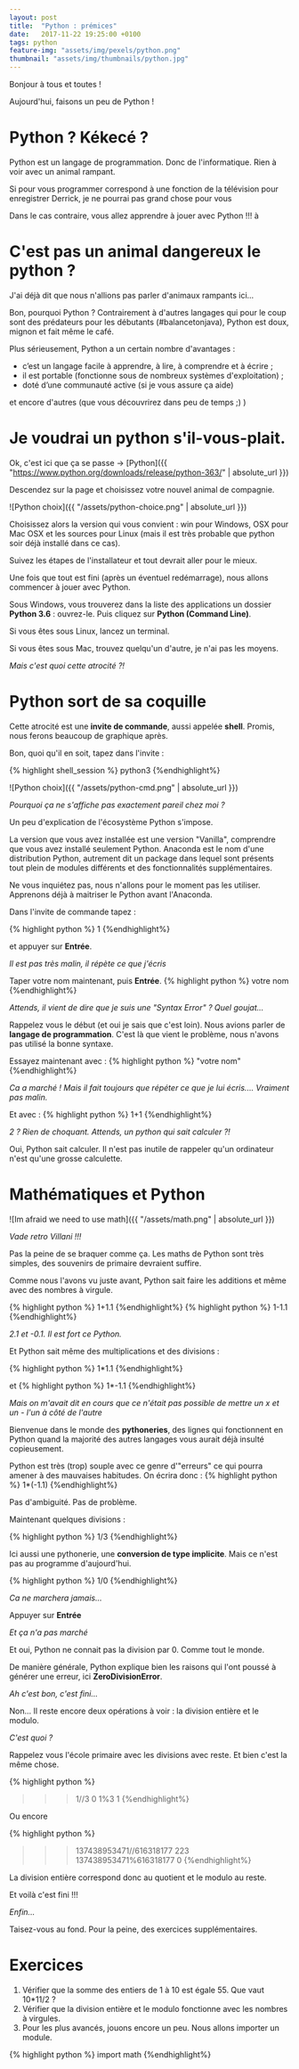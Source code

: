 ```yaml
---
layout: post
title:  "Python : prémices"
date:   2017-11-22 19:25:00 +0100
tags: python
feature-img: "assets/img/pexels/python.png"
thumbnail: "assets/img/thumbnails/python.jpg"
---
```


Bonjour à tous et toutes !

Aujourd'hui, faisons un peu de Python !


# Python ? Kékecé ?

Python est un langage de programmation. Donc de l'informatique. Rien à voir avec un animal rampant.

Si pour vous programmer correspond à une fonction de la télévision pour enregistrer Derrick, je ne pourrai pas grand chose pour vous

Dans le cas contraire, vous allez apprendre à jouer avec Python !!!
à
# C'est pas un animal dangereux le python ?

J'ai déjà dit que nous n'allions pas parler d'animaux rampants ici...

Bon, pourquoi Python ? Contrairement à d'autres langages qui pour le coup sont des prédateurs pour les débutants (#balancetonjava), Python est doux, mignon et fait même le café.

Plus sérieusement, Python a un certain nombre d'avantages :

* c’est un langage facile à apprendre, à lire, à comprendre et à écrire ;
* il est portable (fonctionne sous de nombreux systèmes d'exploitation) ;
* doté d’une communauté active (si je vous assure ça aide)

et encore d'autres (que vous découvrirez dans peu de temps ;) )

# Je voudrai un python s'il-vous-plait.

Ok, c'est ici que ça se passe -> [Python]({{ "https://www.python.org/downloads/release/python-363/" | absolute_url }})

Descendez sur la page et choisissez votre nouvel animal de compagnie.

![Python choix]({{ "/assets/python-choice.png" | absolute_url }})

Choisissez alors la version qui vous convient : win pour Windows, OSX pour Mac OSX et les sources pour Linux (mais il est très probable que python soir déjà installé dans ce cas).

Suivez les étapes de l'installateur et tout devrait aller pour le mieux.

Une fois que tout est fini (après un éventuel redémarrage), nous allons commencer à jouer avec Python.

Sous Windows, vous trouverez dans la liste des applications un dossier **Python 3.6** : ouvrez-le.
Puis cliquez sur **Python (Command Line)**.

Si vous êtes sous Linux, lancez un terminal.

Si vous êtes sous Mac, trouvez quelqu'un d'autre, je n'ai pas les moyens.

*Mais c'est quoi cette atrocité ?!*

# Python sort de sa coquille

Cette atrocité est une **invite de commande**, aussi appelée **shell**. Promis, nous ferons beaucoup de graphique après.

Bon, quoi qu'il en soit, tapez dans l'invite :

{% highlight shell_session %}
python3
{%endhighlight%}

 ![Python choix]({{ "/assets/python-cmd.png" | absolute_url }})

*Pourquoi ça ne s'affiche pas exactement pareil chez moi ?*

Un peu d'explication de l'écosystème Python s'impose. 

La version que vous avez installée est une version "Vanilla", comprendre que vous avez installé seulement Python. Anaconda est le nom d'une distribution Python, autrement dit un package dans lequel sont présents tout plein de modules différents et des fonctionnalités supplémentaires.

Ne vous inquiétez pas, nous n'allons pour le moment pas les utiliser. Apprenons déjà à maitriser le Python avant l'Anaconda.

Dans l'invite de commande tapez :

{% highlight python %}
1
{%endhighlight%}

et appuyer sur **Entrée**.

*Il est pas très malin, il répète ce que j'écris*

Taper votre nom maintenant, puis **Entrée**.
{% highlight python %}
votre nom
{%endhighlight%}

*Attends, il vient de dire que je suis une "Syntax Error" ? Quel goujat...*

Rappelez vous le début (et oui je sais que c'est loin). Nous avions parler de **langage de programmation**. C'est là que vient le problème, nous n'avons pas utilisé la bonne syntaxe.

Essayez maintenant avec : 
{% highlight python %}
"votre nom"
{%endhighlight%}

*Ca a marché ! Mais il fait toujours que répéter ce que je lui écris.... Vraiment pas malin.*

Et avec :
{% highlight python %}
1+1
{%endhighlight%}

*2 ? Rien de choquant. Attends, un python qui sait calculer ?!*

Oui, Python sait calculer. Il n'est pas inutile de rappeler qu'un ordinateur n'est qu'une grosse calculette.

# Mathématiques et Python

 ![Im afraid we need to use math]({{ "/assets/math.png" | absolute_url }})


*Vade retro Villani !!!*

Pas la peine de se braquer comme ça. Les maths de Python sont très simples, des souvenirs de primaire devraient suffire.

Comme nous l'avons vu juste avant, Python sait faire les additions et même avec des nombres à virgule.

{% highlight python %}
1+1.1
{%endhighlight%}
{% highlight python %}
1-1.1
{%endhighlight%}

*2.1 et -0.1. Il est fort ce Python.*

Et Python sait même des multiplications et des divisions :

{% highlight python %}
1*1.1
{%endhighlight%}

et
{% highlight python %}
1*-1.1
{%endhighlight%}

*Mais on m'avait dit en cours que ce n'était pas possible de mettre un x et un - l'un à côté de l'autre*

Bienvenue dans le monde des **pythoneries**, des lignes qui fonctionnent en Python quand la majorité des autres langages vous aurait déjà insulté copieusement.

Python est très (trop) souple avec ce genre d'"erreurs" ce qui pourra amener à des mauvaises habitudes. On écrira donc : 
{% highlight python %}
1*(-1.1)
{%endhighlight%}

Pas d'ambiguité. Pas de problème.

Maintenant quelques divisions :

{% highlight python %}
1/3
{%endhighlight%}

Ici aussi une pythonerie, une **conversion de type implicite**. Mais ce n'est pas au programme d'aujourd'hui.

{% highlight python %}
1/0
{%endhighlight%}

*Ca ne marchera jamais...*

Appuyer sur **Entrée**

*Et ça n'a pas marché*

Et oui, Python ne connait pas la division par 0. Comme tout le monde.

De manière générale, Python explique bien les raisons qui l'ont poussé à générer une erreur, ici **ZeroDivisionError**.

*Ah c'est bon, c'est fini...*

Non... Il reste encore deux opérations à voir : la division entière et le modulo.

*C'est quoi ?*

Rappelez vous l'école primaire avec les divisions avec reste. Et bien c'est la même chose.

{% highlight python %}
>>> 1//3
0
>>> 1%3
1
{%endhighlight%}

Ou encore 

{% highlight python %}
>>> 137438953471//616318177
223
>>> 137438953471%616318177
0
{%endhighlight%}

La division entière correspond donc au quotient et le modulo au reste.

Et voilà c'est fini !!!

*Enfin...*

Taisez-vous au fond. Pour la peine, des exercices supplémentaires.

# Exercices

1. Vérifier que la somme des entiers de 1 à 10 est égale 55. Que vaut 10*11/2 ?
2. Vérifier que la division entière et le modulo fonctionne avec les nombres à virgules.
3. Pour les plus avancés, jouons encore un peu. Nous allons importer un module.

{% highlight python %}
import math
{%endhighlight%}




















